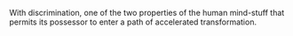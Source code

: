 With discrimination, one of the two properties of the human mind-stuff that permits its possessor to enter a path of accelerated transformation. 